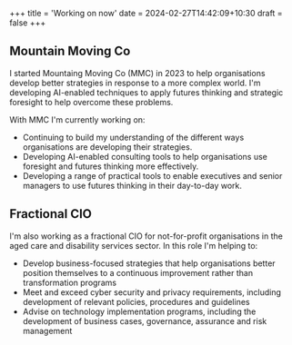 +++
title = 'Working on now'
date = 2024-02-27T14:42:09+10:30
draft = false
+++

## Mountain Moving Co

I started Mountaing Moving Co (MMC) in 2023 to help organisations develop better strategies in response to a more complex world. I'm developing AI-enabled techniques to apply futures thinking and strategic foresight to help overcome these problems.

With MMC I'm currently working on:
- Continuing to build my understanding of the different ways organisations are developing their strategies.
- Developing AI-enabled consulting tools to help organisations use foresight and futures thinking more effectively.
- Developing a range of practical tools to enable executives and senior managers to use futures thinking in their day-to-day work.


## Fractional CIO

I'm also working as a fractional CIO for not-for-profit organisations in the aged care and disability services sector. In this role I'm helping to:

- Develop business-focused strategies that help organisations better position themselves to a continuous improvement rather than transformation programs
- Meet and exceed cyber security and privacy requirements, including development of relevant policies, procedures and guidelines
- Advise on technology implementation programs, including the development of business cases, governance, assurance and risk management
